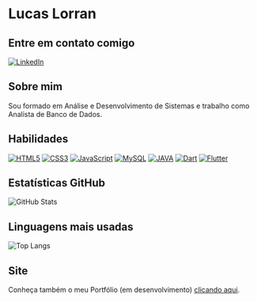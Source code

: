 # Lucas Lorran
## Entre em contato comigo
[![LinkedIn](https://img.shields.io/badge/LinkedIn-0077B5?style=for-the-badge&logo=linkedin&logoColor=white)](https://www.linkedin.com/in/lucas-lorran-344726131/)

## Sobre mim
Sou formado em Análise e Desenvolvimento de Sistemas e trabalho como Analista de Banco de Dados.

## Habilidades
[![HTML5](https://img.shields.io/badge/HTML5-E34F26?style=for-the-badge&logo=html5&logoColor=white)](https://developer.mozilla.org/pt-BR/docs/Web/HTML)
[![CSS3](https://img.shields.io/badge/CSS3-1572B6?style=for-the-badge&logo=css3&logoColor=white)](https://developer.mozilla.org/pt-BR/docs/Web/CSS)
[![JavaScript](https://img.shields.io/badge/JavaScript-F7DF1E?style=for-the-badge&logo=javascript&logoColor=black)](https://developer.mozilla.org/pt-BR/docs/Web/JavaScript)
[![MySQL](https://img.shields.io/badge/MySQL-00758F?style=for-the-badge&logo=MySQL&logoColor=F29111)](https://dev.mysql.com/doc/)
[![JAVA](https://img.shields.io/badge/JAVA-D0312D?style=for-the-badge&logo=ja&logoColor=F29111)](https://docs.oracle.com/en/java/)
[![Dart](https://img.shields.io/badge/Dart-30A3DC?style=for-the-badge&logo=Dart&logoColor=FFF)](https://dart.dev/guides)
[![Flutter](https://img.shields.io/badge/Flutter-1572B6?style=for-the-badge&logo=Flutter&logoColor=FFF)](https://docs.flutter.dev/)


## Estatísticas GitHub
![GitHub Stats](https://github-readme-stats.vercel.app/api?username=LucasLorran22&theme=transparent&bg_color=000&border_color=30A3DC&show_icons=true&icon_color=30A3DC&title_color=E94D5F&text_color=FFF)

## Linguagens mais usadas
![Top Langs](https://github-readme-stats-git-masterrstaa-rickstaa.vercel.app/api/top-langs/?username=LucasLorran22&bg_color=000&border_color=30A3DC&title_color=E94D5F&text_color=FFF)

## Site

Conheça também o meu Portfólio (em desenvolvimento) [clicando aqui](href="https://lucaslorran22.github.io/Projeto_Portfolio_Web/).
